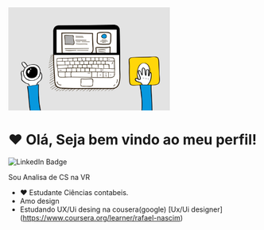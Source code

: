 <img src = "giphy.gif" width = "325px" align = "down">

# ❤ Olá, Seja bem vindo ao meu perfil!

<div id="badges">
 <img src="https://img.shields.io/badge/LinkedIn-blue?style=for-the-badge&logo=linkedin&logoColor=white" alt="LinkedIn Badge"/>
  </a>
  </div>

 Sou Analisa de CS na VR 

 - ❤ Estudante Ciências contabeis.
 - Amo design
 - Estudando UX/Ui desing na cousera(google) [Ux/Ui designer] (https://www.coursera.org/learner/rafael-nascim)
